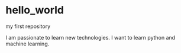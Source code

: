 # hello_world
my first repository

I am passionate to learn new technologies.
I want to learn python and machine learning.
